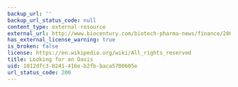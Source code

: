 ```yaml
---
backup_url: ''
backup_url_status_code: null
content_type: external-resource
external_url: http://www.biocentury.com/biotech-pharma-news/finance/2008-01-14/finance-2008-financial-markets-preview-looking-for-an-oasis-a
has_external_license_warning: true
is_broken: false
license: https://en.wikipedia.org/wiki/All_rights_reserved
title: Looking for an Oasis
uid: 1012dfc3-8241-416e-b2fb-baca5700605e
url_status_code: 200
---
```

